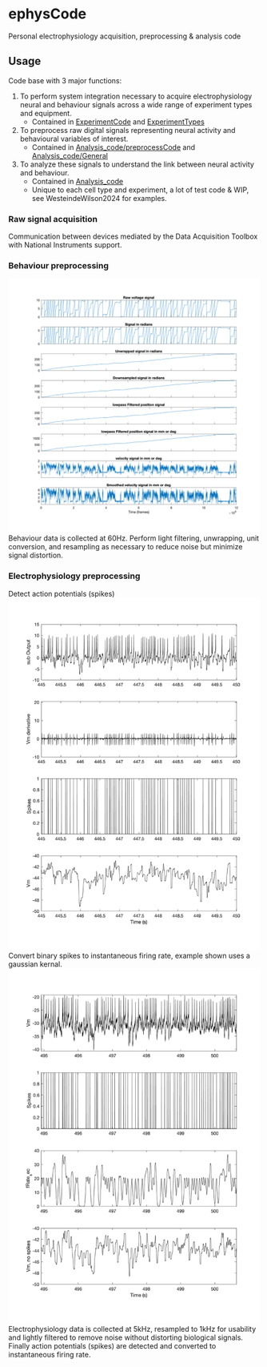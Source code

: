 # ephysCode
Personal electrophysiology acquisition, preprocessing &amp; analysis code

## Usage

Code base with 3 major functions:
1. To perform system integration necessary to acquire electrophysiology neural and behaviour signals across a wide range of experiment types and equipment.
    - Contained in [ExperimentCode](https://github.com/ewesteinde/ephysCode/tree/main/ExperimentCode) and [ExperimentTypes](https://github.com/ewesteinde/ephysCode/tree/main/ExperimentTypes)
3. To preprocess raw digital signals representing neural activity and behavioural variables of interest.
    - Contained in [Analysis_code/preprocessCode](https://github.com/ewesteinde/ephysCode/tree/main/Analysis_code/preprocessCode) and [Analysis_code/General](https://github.com/ewesteinde/ephysCode/tree/main/Analysis_code/General)
4. To analyze these signals to understand the link between neural activity and behaviour.
    - Contained in [Analysis_code](https://github.com/ewesteinde/ephysCode/tree/main/Analysis_code)
    - Unique to each cell type and experiment, a lot of test code & WIP, see WesteindeWilson2024 for examples.
      
### Raw signal acquisition

Communication between devices mediated by the Data Acquisition Toolbox with National Instruments support.
  
### Behaviour preprocessing

![behaviour preprocessing steps](https://github.com/ewesteinde/ephysCode/blob/main/exampleImages/Behaviour_ex.png "behaviour preprocessing steps")
Behaviour data is collected at 60Hz.
Perform light filtering, unwrapping, unit conversion, and resampling as necessary to reduce noise but minimize signal distortion. 

### Electrophysiology preprocessing

Detect action potentials (spikes)
![ephys preprocessing step 1](https://github.com/ewesteinde/ephysCode/blob/main/exampleImages/spikedetection_5s.png "spike detection")
Convert binary spikes to instantaneous firing rate, example shown uses a gaussian kernal.
![ephys preprocessing step 2](https://github.com/ewesteinde/ephysCode/blob/main/exampleImages/spikekernal_spikes_5s.png "firing rate conversion")
Electrophysiology data is collected at 5kHz, resampled to 1kHz for usability and lightly filtered to remove noise without distorting biological signals. Finally action potentials (spikes) are detected and converted to instantaneous firing rate. 
